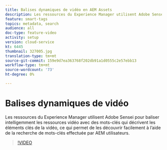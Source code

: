 ```yaml
---
title: Balises dynamiques de vidéo en AEM Assets
description: Les ressources du Experience Manager utilisent Adobe Sensei pour baliser intelligemment les ressources vidéo avec des mots-clés qui décrivent les éléments clés de la vidéo, ce qui permet de les découvrir facilement à l’aide de la recherche de mots-clés effectuée par AEM utilisateurs.
feature: smart-tags
topics: metadata, search
audience: all
doc-type: feature-video
activity: setup
version: cloud-service
kt: 6445
thumbnail: 327005.jpg
translation-type: tm+mt
source-git-commit: 159e9d7ea363768f202db91a1d0555c2e57ebb13
workflow-type: tm+mt
source-wordcount: '73'
ht-degree: 0%

---
```



# Balises dynamiques de vidéo

Les ressources du Experience Manager utilisent Adobe Sensei pour baliser intelligemment les ressources vidéo avec des mots-clés qui décrivent les éléments clés de la vidéo, ce qui permet de les découvrir facilement à l’aide de la recherche de mots-clés effectuée par AEM utilisateurs.

>[!VIDEO](https://video.tv.adobe.com/v/327005/?quality=12&learn=on)
